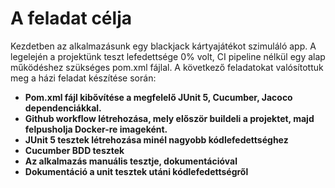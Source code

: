 # A feladat célja
Kezdetben az alkalmazásunk egy blackjack kártyajátékot szimuláló app. 
A legelején a projektünk teszt lefedettsége 0% volt, CI pipeline nélkül egy alap működéshez szükséges
pom.xml fájlal.
A következő feladatokat valósítottuk meg a házi feladat készítése során:
- **Pom.xml fájl kibővítése a megfelelő JUnit 5, Cucumber, Jacoco  dependenciákkal.**
- **Github workflow létrehozása, mely először buildeli a projektet, majd felpusholja Docker-re imageként.**
- **JUnit 5 tesztek létrehozása minél nagyobb kódlefedettséghez**
- **Cucumber BDD tesztek**
- **Az alkalmazás manuális tesztje, dokumentációval**
- **Dokumentáció a unit tesztek utáni kódlefedettségről**